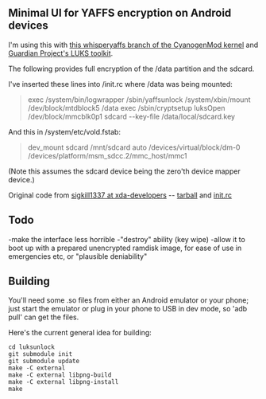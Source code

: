 Minimal UI for YAFFS encryption on Android devices
--------

I'm using this with [this whisperyaffs branch of the CyanogenMod kernel](https://github.com/garyp/cm-kernel/commits/whisper_yaffs) and [Guardian Project's LUKS toolkit](https://github.com/guardianproject/LUKS).

The following provides full encryption of the /data partition and the sdcard.

I've inserted these lines into /init.rc where /data was being mounted:

> exec /system/bin/logwrapper /sbin/yaffsunlock /system/xbin/mount /dev/block/mtdblock5 /data
> exec /sbin/cryptsetup luksOpen /dev/block/mmcblk0p1 sdcard --key-file /data/local/sdcard.key

And this in /system/etc/vold.fstab:

> dev_mount sdcard /mnt/sdcard auto /devices/virtual/block/dm-0 /devices/platform/msm_sdcc.2/mmc_host/mmc1

(Note this assumes the sdcard device being the zero'th device mapper device.)

Original code from [sigkill1337 at xda-developers](http://forum.xda-developers.com/showthread.php?t=866131) -- [tarball](http://forum.xda-developers.com/attachment.php?attachmentid=459501&d=1291847781) and [init.rc](http://forum.xda-developers.com/attachment.php?attachmentid=459500&d=1291847781)

Todo
--------

-make the interface less horrible
-"destroy" ability (key wipe)
-allow it to boot up with a prepared unencrypted ramdisk image, for ease of use in emergencies etc, or "plausible deniability"

Building
--------

You'll need some .so files from either an Android emulator or your phone; just
start the emulator or plug in your phone to USB in dev mode, so 'adb pull' can
get the files.

Here's the current general idea for building:

    cd luksunlock
    git submodule init
    git submodule update
    make -C external
    make -C external libpng-build
    make -C external libpng-install
    make
